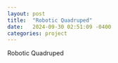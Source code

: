 ```yaml
---
layout: post
title:  "Robotic Quadruped"
date:   2024-09-30 02:51:09 -0400
categories: project
---
```

Robotic Quadruped